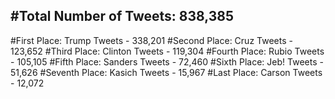 #Total Number of Tweets: 838,385 
---
#First Place: Trump Tweets - 338,201
#Second Place: Cruz Tweets - 123,652
#Third Place: Clinton Tweets - 119,304
#Fourth Place: Rubio Tweets - 105,105
#Fifth Place: Sanders Tweets - 72,460
#Sixth Place: Jeb! Tweets - 51,626
#Seventh Place: Kasich Tweets - 15,967
#Last Place: Carson Tweets - 12,072
